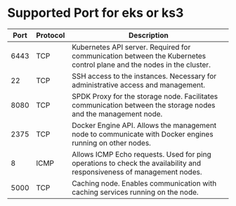 # Supported Port for eks or ks3

|  Port          |   Protocol    | Description 
| -------------- | ------------- | -------------
| 6443           | TCP           | Kubernetes API server. Required for communication between the Kubernetes control plane and the nodes in the cluster.
| 22             | TCP           | SSH access to the instances. Necessary for administrative access and management.
| 8080           | TCP           | SPDK Proxy for the storage node. Facilitates communication between the storage nodes and the management node.
| 2375           | TCP           | Docker Engine API. Allows the management node to communicate with Docker engines running on other nodes.
|  8             | ICMP          | Allows ICMP Echo requests. Used for ping operations to check the availability and responsiveness of management nodes.
|  5000          | TCP           | Caching node. Enables communication with caching services running on the node.
